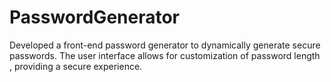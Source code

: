 # PasswordGenerator
Developed a front-end password generator to dynamically generate secure passwords. The user interface allows for customization of password length , providing a secure experience.
